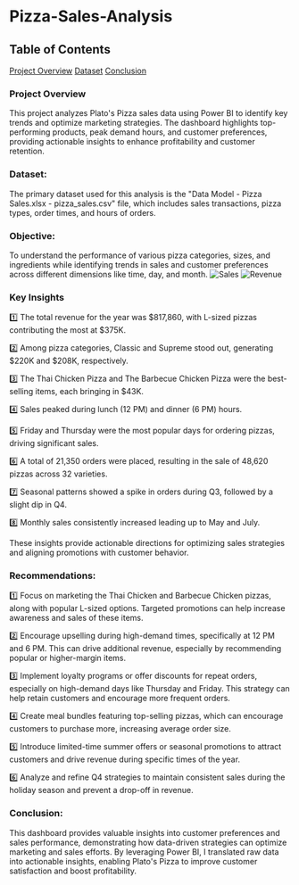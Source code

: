# Pizza-Sales-Analysis

## Table of Contents
 [Project Overview](#project-overview) [Dataset](#dataset) [Conclusion](#conclusion)

 ### Project Overview
This project analyzes Plato's Pizza sales data using Power BI to identify key trends and optimize marketing strategies. The dashboard highlights top-performing products, peak demand hours, and customer preferences, providing actionable insights to enhance profitability and customer retention.

### Dataset:
The primary dataset used for this analysis is the "Data Model - Pizza Sales.xlsx - pizza_sales.csv" file, which includes sales transactions, pizza types, order times, and hours of orders.

### Objective:
To understand the performance of various pizza categories, sizes, and ingredients while identifying trends in sales and customer preferences across different dimensions like time, day, and month.
![Sales](https://github.com/user-attachments/assets/ad45b285-37d0-4138-8667-6699757cc686)
![Revenue](https://github.com/user-attachments/assets/65d7fad3-bdba-4ddf-b9c6-ee4a8d51a3b8)



### Key Insights

1️⃣ The total revenue for the year was $817,860, with L-sized pizzas contributing the most at $375K.

2️⃣ Among pizza categories, Classic and Supreme stood out, generating $220K and $208K, respectively.

3️⃣ The Thai Chicken Pizza and The Barbecue Chicken Pizza were the best-selling items, each bringing in $43K.

4️⃣ Sales peaked during lunch (12 PM) and dinner (6 PM) hours.

5️⃣ Friday and Thursday were the most popular days for ordering pizzas, driving significant sales.

6️⃣ A total of 21,350 orders were placed, resulting in the sale of 48,620 pizzas across 32 varieties.

7️⃣ Seasonal patterns showed a spike in orders during Q3, followed by a slight dip in Q4.

8️⃣ Monthly sales consistently increased leading up to May and July.

These insights provide actionable directions for optimizing sales strategies and aligning promotions with customer behavior.


### Recommendations:

1️⃣ Focus on marketing the Thai Chicken and Barbecue Chicken pizzas, along with popular L-sized options. Targeted promotions can help increase awareness and sales of these items.

2️⃣ Encourage upselling during high-demand times, specifically at 12 PM and 6 PM. This can drive additional revenue, especially by recommending popular or higher-margin items.

3️⃣ Implement loyalty programs or offer discounts for repeat orders, especially on high-demand days like Thursday and Friday. This strategy can help retain customers and encourage more frequent orders.

4️⃣ Create meal bundles featuring top-selling pizzas, which can encourage customers to purchase more, increasing average order size.

5️⃣ Introduce limited-time summer offers or seasonal promotions to attract customers and drive revenue during specific times of the year.

6️⃣ Analyze and refine Q4 strategies to maintain consistent sales during the holiday season and prevent a drop-off in revenue.

### Conclusion:

This dashboard provides valuable insights into customer preferences and sales performance, demonstrating how data-driven strategies can optimize marketing and sales efforts. By leveraging Power BI, I translated raw data into actionable insights, enabling Plato's Pizza to improve customer satisfaction and boost profitability.
